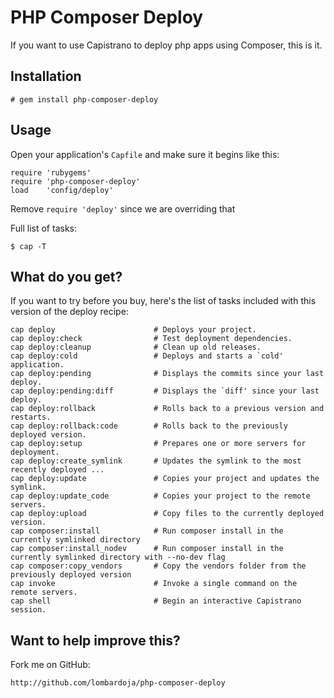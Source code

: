 # PHP Composer Deploy

If you want to use Capistrano to deploy php apps using Composer, this is it.

## Installation

    # gem install php-composer-deploy

## Usage

Open your application's `Capfile` and make sure it begins like this:

    require 'rubygems'
    require 'php-composer-deploy'
    load    'config/deploy'

Remove `require 'deploy'` since we are overriding that

Full list of tasks:

    $ cap -T

## What do you get?

If you want to try before you buy, here's the list of tasks included with this version of the deploy recipe:

    cap deploy                      # Deploys your project.
    cap deploy:check                # Test deployment dependencies.
    cap deploy:cleanup              # Clean up old releases.
    cap deploy:cold                 # Deploys and starts a `cold' application.
    cap deploy:pending              # Displays the commits since your last deploy.
    cap deploy:pending:diff         # Displays the `diff' since your last deploy.
    cap deploy:rollback             # Rolls back to a previous version and restarts.
    cap deploy:rollback:code        # Rolls back to the previously deployed version.
    cap deploy:setup                # Prepares one or more servers for deployment.
    cap deploy:create_symlink       # Updates the symlink to the most recently deployed ...
    cap deploy:update               # Copies your project and updates the symlink.
    cap deploy:update_code          # Copies your project to the remote servers.
    cap deploy:upload               # Copy files to the currently deployed version.
    cap composer:install            # Run composer install in the currently symlinked directory
    cap composer:install_nodev      # Run composer install in the currently symlinked directory with --no-dev flag
    cap composer:copy_vendors       # Copy the vendors folder from the previously deployed version
    cap invoke                      # Invoke a single command on the remote servers.
    cap shell                       # Begin an interactive Capistrano session.


## Want to help improve this?

Fork me on GitHub:

    http://github.com/lombardoja/php-composer-deploy
